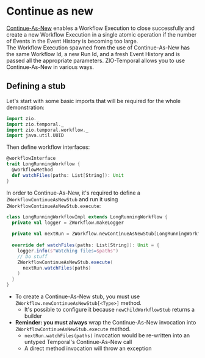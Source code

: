 # Continue as new

<head>
  <meta charset="UTF-8" />
  <meta name="description" content="ZIO Temporal continue-as-new" />
  <meta name="keywords" content="ZIO Temporal continue as new, Scala Temporal continue as new" />
</head>

[Continue-As-New](https://docs.temporal.io/workflows#continue-as-new) enables a Workflow Execution to close successfully and create a new Workflow Execution in a single atomic operation if the number of Events in the Event History is becoming too large.  
The Workflow Execution spawned from the use of Continue-As-New has the same Workflow Id, a new Run Id, and a fresh Event History and is passed all the appropriate parameters.
ZIO-Temporal allows you to use Continue-As-New in various ways.  

## Defining a stub

Let's start with some basic imports that will be required for the whole demonstration:

```scala mdoc:silent
import zio._
import zio.temporal._
import zio.temporal.workflow._
import java.util.UUID
```

Then define workflow interfaces:

```scala mdoc:silent
@workflowInterface
trait LongRunningWorkflow {
  @workflowMethod
  def watchFiles(paths: List[String]): Unit
}
```

In order to Continue-As-New, it's required to define a `ZWorkflowContinueAsNewStub` and run it using `ZWorkflowContinueAsNewStub.execute`:
```scala mdoc:silent
class LongRunningWorkflowImpl extends LongRunningWorkflow {
  private val logger = ZWorkflow.makeLogger
  
  private val nextRun = ZWorkflow.newContinueAsNewStub[LongRunningWorkflow].build
  
  override def watchFiles(paths: List[String]): Unit = {
    logger.info(s"Watching files=$paths")
    // Do stuff
    ZWorkflowContinueAsNewStub.execute(
      nextRun.watchFiles(paths)
    )
  }
}
```

- To create a Continue-As-New stub, you must use `ZWorkflow.newContinueAsNewStub[<Type>]` method.
  - It's possible to configure it because `newChildWorkflowStub` returns a builder
- **Reminder: you must always** wrap the Continue-As-New invocation into `ZWorkflowContinueAsNewStub.execute` method.
    - `nextRun.watchFiles(paths)` invocation would be re-written into an untyped Temporal's Continue-As-New call
    - A direct method invocation will throw an exception
